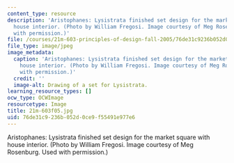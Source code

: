 ```yaml
---
content_type: resource
description: 'Aristophanes: Lysistrata finished set design for the market square with
  house interior. (Photo by William Fregosi. Image courtesy of Meg Rosenburg. Used
  with permission.)'
file: /courses/21m-603-principles-of-design-fall-2005/76de31c9236b052d0ce9f55491e977e6_21m-603f05.jpg
file_type: image/jpeg
image_metadata:
  caption: 'Aristophanes: Lysistrata finished set design for the market square with
    house interior. (Photo by William Fregosi. Image courtesy of Meg Rosenburg. Used
    with permission.)'
  credit: ''
  image-alt: Drawing of a set for Lysistrata.
learning_resource_types: []
ocw_type: OCWImage
resourcetype: Image
title: 21m-603f05.jpg
uid: 76de31c9-236b-052d-0ce9-f55491e977e6
---
```

Aristophanes: Lysistrata finished set design for the market square with house interior. (Photo by William Fregosi. Image courtesy of Meg Rosenburg. Used with permission.)

